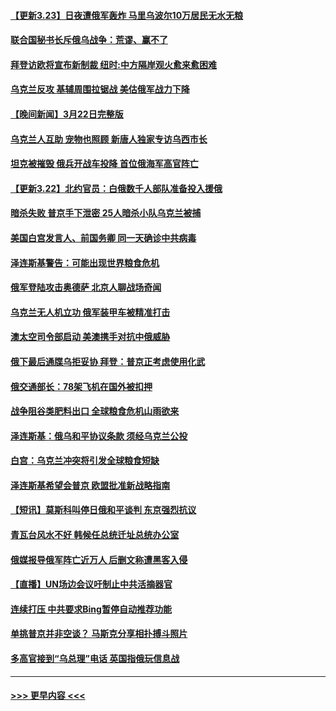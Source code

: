 #### [【更新3.23】日夜遭俄军轰炸 马里乌波尔10万居民无水无粮](../pages/prog202/a103381190.md?t=03231601) 
#### [联合国秘书长斥俄乌战争：荒谬、赢不了](../pages/prog202/a103381223.md?t=03231601) 
#### [拜登访欧将宣布新制裁 纽时:中方隔岸观火愈来愈困难](../pages/prog202/a103381192.md?t=03231601) 
#### [乌克兰反攻 基辅周围拉锯战 美估俄军战力下降](../pages/prog202/a103381172.md?t=03231601) 
#### [【晚间新闻】3月22日完整版](../pages/prog202/a103381035.md?t=03231601) 
#### [乌克兰人互助 宠物也照顾 新唐人独家专访乌西市长](../pages/prog202/a103381040.md?t=03231601) 
#### [坦克被摧毁 俄兵开战车投降 首位俄海军高官阵亡](../pages/prog202/a103381033.md?t=03231601) 
#### [【更新3.22】北约官员：白俄数千人部队准备投入援俄](../pages/prog202/a103380327.md?t=03231601) 
#### [暗杀失败 普京手下泄密 25人暗杀小队乌克兰被捕](../pages/prog202/a103380899.md?t=03231601) 
#### [美国白宫发言人、前国务卿 同一天确诊中共病毒](../pages/prog202/a103380986.md?t=03231601) 
#### [泽连斯基警告：可能出现世界粮食危机](../pages/prog202/a103380953.md?t=03231601) 
#### [俄军登陆攻击奥德萨 北京人聊战场奇闻](../pages/prog202/a103380955.md?t=03231601) 
#### [乌克兰无人机立功 俄军装甲车被精准打击](../pages/prog202/a103380892.md?t=03231601) 
#### [澳太空司令部启动 美澳携手对抗中俄威胁](../pages/prog202/a103380957.md?t=03231601) 
#### [俄下最后通牒乌拒妥协 拜登：普京正考虑使用化武](../pages/prog202/a103380891.md?t=03231601) 
#### [俄交通部长：78架飞机在国外被扣押](../pages/prog202/a103380856.md?t=03231601) 
#### [战争阻谷类肥料出口 全球粮食危机山雨欲来](../pages/prog202/a103380819.md?t=03231601) 
#### [泽连斯基：俄乌和平协议条款 须经乌克兰公投](../pages/prog202/a103380784.md?t=03231601) 
#### [白宫：乌克兰冲突将引发全球粮食短缺](../pages/prog202/a103380743.md?t=03231601) 
#### [泽连斯基希望会普京 欧盟批准新战略指南](../pages/prog202/a103380754.md?t=03231601) 
#### [【短讯】莫斯科叫停日俄和平谈判 东京强烈抗议](../pages/prog202/a103380649.md?t=03231601) 
#### [青瓦台风水不好 韩候任总统迁址总统办公室](../pages/prog202/a103380593.md?t=03231601) 
#### [俄媒报导俄军阵亡近万人 后删文称遭黑客入侵](../pages/prog202/a103380556.md?t=03231601) 
#### [【直播】UN场边会议吁制止中共活摘器官](../pages/prog202/a103379980.md?t=03231601) 
#### [连续打压 中共要求Bing暂停自动推荐功能](../pages/prog202/a103380496.md?t=03231601) 
#### [单挑普京并非空谈？ 马斯克分享相扑搏斗照片](../pages/prog202/a103380491.md?t=03231601) 
#### [多高官接到“乌总理”电话 英国指俄玩信息战](../pages/prog202/a103380485.md?t=03231601) 

----
#### [ >>> 更早内容 <<< ](../indexes/prog202-earlier.md)
